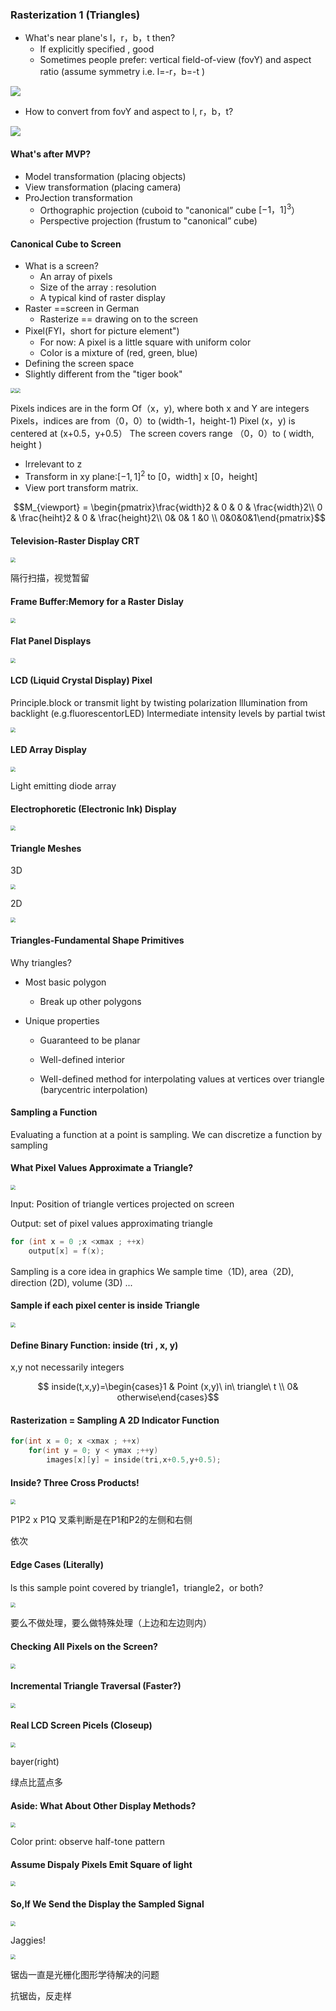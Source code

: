 ### Rasterization 1 (Triangles)

* What's near plane's l，r，b，t then?
  * If explicitly specified , good
  * Sometimes people prefer:
    vertical field-of-view (fovY) and aspect ratio
    (assume symmetry i.e. l=-r，b=-t )

![](../../../assets/img/2022-08-24/fast_21-06-10.png)



* How to convert from fovY and aspect to  l,  r，b，t?

 ![](../../../assets/img/2022-08-24/fast_21-08-58.png)

#### What's after MVP?

* ModeI transformation (placing objects)
* View transformation (placing camera)
* ProJection transformation
  * Orthographic projection (cuboid to "canonical” cube $[-1，1]^3$）
  * Perspective projection (frustum to "canonical” cube)



#### CanonicaI Cube to Screen

* What is a screen?
  * An array of pixels
  * Size of the array : resolution
  * A typical kind of raster display
* Raster \==screen in German
  * Rasterize \== drawing on to the screen
* Pixel(FYI，short for picture element")
  * For now: A pixel is a little square with uniform color
  * CoIor is a mixture of (red,  green, blue)
*   Defining the screen space
  * Slightly different from the "tiger book"

 <img src="../../../assets/img/2022-08-24/fast_21-45-40.png" style="zoom:50%;" /><img src="../../../assets/img/2022-08-24/fast_21-54-28.png" style="zoom:50%;" />

Pixels indices are in the form Of（x，y), where both x and Y are integers
Pixels，indices are from（0，0）to (width-1，height-1)
Pixel (x，y) is centered at  (x+0.5，y+0.5）
The screen covers range （0，0）to ( width, height ) 



* lrrelevant to z
* Transform in xy plane:$[-1,1]^2$ to [0，width] x [0，height]
* View port transform matrix.

$$M_{viewport} = \begin{pmatrix}\frac{width}2 & 0 & 0 & \frac{width}2\\ 0 & \frac{heiht}2 & 0 & \frac{height}2\\ 0& 0& 1 &0 \\ 0&0&0&1\end{pmatrix}$$

#### Television-Raster Display CRT

<img src="../../../assets/img/2022-08-24/fast_22-07-29.png" style="zoom:50%;" />

隔行扫描，视觉暂留

####  Frame Buffer:Memory for a Raster Dislay

  <img src="../../../assets/img/2022-08-24/fast_22-10-12.png" style="zoom:50%;" />

#### Flat Panel Displays

<img src="../../../assets/img/2022-08-24/fast_22-11-06.png" style="zoom:50%;" />



#### LCD (Liquid Crystal Display) Pixel

Principle.block or transmit light by twisting polarization
lllumination from backlight (e.g.fluorescentorLED)
lntermediate intensity levels by partial twist

<img src="../../../assets/img/2022-08-24/fast_22-13-20.png" style="zoom:50%;" />



#### LED Array Display

<img src="../../../assets/img/2022-08-24/fast_22-14-00.png" style="zoom:50%;" />

Light emitting diode array



#### Electrophoretic (Electronic Ink) Display

<img src="../../../assets/img/2022-08-24/fast_22-15-52.png" style="zoom:50%;" />



#### Triangle Meshes

3D

<img src="../../../assets/img/2022-08-24/fast_22-17-21.png" style="zoom:50%;" />

2D

<img src="../../../assets/img/2022-08-24/fast_22-18-09.png" style="zoom:50%;" />

#### Triangles-Fundamental Shape Primitives

Why triangles?

* Most basic polygon

  * Break up other polygons

* Unique properties

  * Guaranteed to be planar

  * Well-defined interior

  * WeIl-defined method for interpolating values at vertices over triangle (barycentric interpolation)



#### Sampling a Function

Evaluating a function at a point is sampling.
We can discretize a function by sampling



####  What Pixel Values Approximate a Triangle?

<img src="../../../assets/img/2022-08-24/fast_22-23-40.png" style="zoom:50%;" />

Input: Position of triangle vertices projected on screen

Output: set of pixel values approximating triangle

```c++
for (int x = 0 ;x <xmax ; ++x)
    output[x] = f(x);
```

Sampling is a core idea in graphics
We sample time（1D), area（2D), direction (2D), volume (3D) ...

#### Sample if each pixel center is inside Triangle

<img src="../../../assets/img/2022-08-24/fast_22-29-20.png" style="zoom:50%;" />

####  Define Binary Function: inside (tri , x, y)

x,y not necessarily integers



$$ inside(t,x,y)=\begin{cases}1 & Point (x,y)\ in\ triangle\ t \\ 0& otherwise\end{cases}$$



####  Rasterization = Sampling A 2D Indicator Function

```c++
for(int x = 0; x <xmax ; ++x)
    for(int y = 0; y < ymax ;++y)
        images[x][y] = inside(tri,x+0.5,y+0.5);
```



#### Inside? Three Cross Products!

<img src="../../../assets/img/2022-08-24/fast_22-42-03.png" style="zoom:50%;" />

P1P2 x P1Q  叉乘判断是在P1和P2的左侧和右侧

依次



#### Edge Cases (Literally)

ls this sample point covered by triangle1，triangle2，or
 both?

<img src="../../../assets/img/2022-08-24/fast_22-47-10.png" style="zoom:50%;" />

要么不做处理，要么做特殊处理（上边和左边则内）



#### Checking All Pixels on the Screen?

<img src="../../../assets/img/2022-08-24/fast_22-49-08.png" style="zoom:50%;" />

#### Incremental Triangle Traversal (Faster?)

<img src="../../../assets/img/2022-08-24/fast_22-51-37.png" style="zoom:50%;" />

#### Real LCD Screen Picels (Closeup)

<img src="../../../assets/img/2022-08-24/fast_22-53-06.png" style="zoom:50%;" />

bayer(right)

绿点比蓝点多



#### Aside: What About Other Display Methods?

<img src="../../../assets/img/2022-08-24/fast_22-55-22.png" style="zoom:50%;" />

Color print: observe  half-tone pattern

#### Assume Dispaly Pixels Emit Square of light

<img src="../../../assets/img/2022-08-24/fast_22-57-32.png" style="zoom:50%;" />



#### So,If We Send the Display the Sampled Signal

<img src="../../../assets/img/2022-08-24/fast_22-58-39.png" style="zoom:50%;" />

 

Jaggies!

<img src="../../../assets/img/2022-08-24/fast_23-00-05.png" style="zoom:50%;" />

锯齿一直是光栅化图形学待解决的问题

抗锯齿，反走样

